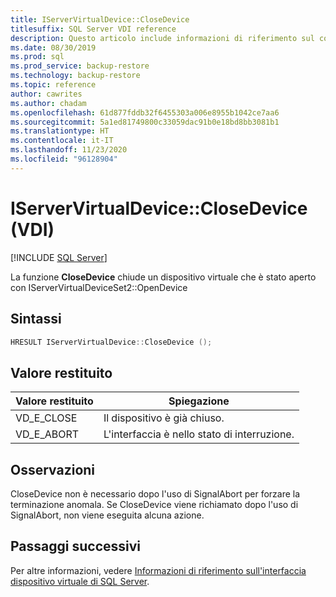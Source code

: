 ```yaml
---
title: IServerVirtualDevice::CloseDevice
titlesuffix: SQL Server VDI reference
description: Questo articolo include informazioni di riferimento sul comando IServerVirtualDevice::CloseDevice.
ms.date: 08/30/2019
ms.prod: sql
ms.prod_service: backup-restore
ms.technology: backup-restore
ms.topic: reference
author: cawrites
ms.author: chadam
ms.openlocfilehash: 61d877fddb32f6455303a006e8955b1042ce7aa6
ms.sourcegitcommit: 5a1ed81749800c33059dac91b0e18bd8bb3081b1
ms.translationtype: HT
ms.contentlocale: it-IT
ms.lasthandoff: 11/23/2020
ms.locfileid: "96128904"
---
```

# <a name="iservervirtualdeviceclosedevice-vdi"></a>IServerVirtualDevice::CloseDevice (VDI)

[!INCLUDE [SQL Server](../../../includes/applies-to-version/sqlserver.md)]

La funzione **CloseDevice** chiude un dispositivo virtuale che è stato aperto con IServerVirtualDeviceSet2::OpenDevice

## <a name="syntax"></a>Sintassi

```c
HRESULT IServerVirtualDevice::CloseDevice ();
```

## <a name="return-value"></a>Valore restituito

|Valore restituito | Spiegazione |
|---|---|
| VD_E_CLOSE | Il dispositivo è già chiuso. |
| VD_E_ABORT | L'interfaccia è nello stato di interruzione. |

## <a name="remarks"></a>Osservazioni

CloseDevice non è necessario dopo l'uso di SignalAbort per forzare la terminazione anomala. Se CloseDevice viene richiamato dopo l'uso di SignalAbort, non viene eseguita alcuna azione.

## <a name="next-steps"></a>Passaggi successivi

Per altre informazioni, vedere [Informazioni di riferimento sull'interfaccia dispositivo virtuale di SQL Server](reference-virtual-device-interface.md).